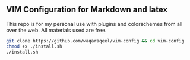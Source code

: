 ## VIM Configuration for Markdown and latex

This repo is for my personal use with plugins and colorschemes from all over the web. All materials used are free.

```bash
git clone https://github.com/waqaraqeel/vim-config && cd vim-config
chmod +x ./install.sh
./install.sh
```
